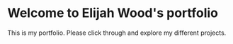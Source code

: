 # Welcome to Elijah Wood's portfolio

This is my portfolio. Please click through and explore my different projects.